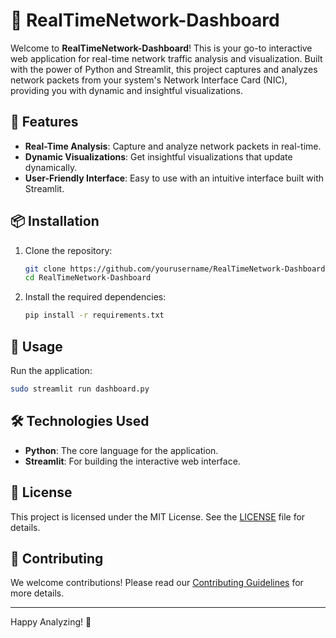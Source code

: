 # 🚀 RealTimeNetwork-Dashboard

Welcome to **RealTimeNetwork-Dashboard**! This is your go-to interactive web application for real-time network traffic analysis and visualization. Built with the power of Python and Streamlit, this project captures and analyzes network packets from your system's Network Interface Card (NIC), providing you with dynamic and insightful visualizations.

## 🌟 Features

- **Real-Time Analysis**: Capture and analyze network packets in real-time.
- **Dynamic Visualizations**: Get insightful visualizations that update dynamically.
- **User-Friendly Interface**: Easy to use with an intuitive interface built with Streamlit.

## 📦 Installation

1. Clone the repository:
    ```bash
    git clone https://github.com/yourusername/RealTimeNetwork-Dashboard.git
    cd RealTimeNetwork-Dashboard
    ```

2. Install the required dependencies:
    ```bash
    pip install -r requirements.txt
    ```

## 🚀 Usage

Run the application:
```bash
sudo streamlit run dashboard.py
```

## 🛠️ Technologies Used

- **Python**: The core language for the application.
- **Streamlit**: For building the interactive web interface.

## 📄 License

This project is licensed under the MIT License. See the [LICENSE](LICENSE) file for details.

## 🙌 Contributing

We welcome contributions! Please read our [Contributing Guidelines](CONTRIBUTING.md) for more details.

---

Happy Analyzing! 🚀
